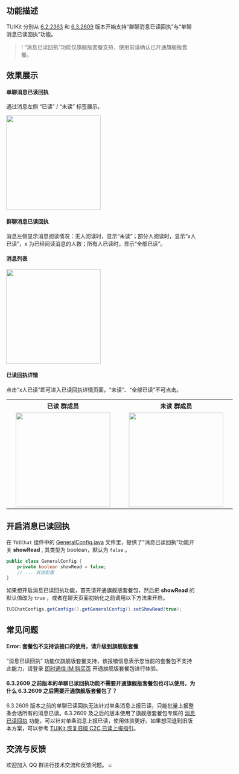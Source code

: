 
## 功能描述
TUIKit 分别从 [6.2.2363](https://cloud.tencent.com/document/product/269/1606#6.2.2363-.402022.04.29---.E5.A2.9E.E5.BC.BA.E7.89.88) 和 [6.3.2609](https://cloud.tencent.com/document/product/269/1606#6.3.2619-.402022.06.29---.E5.A2.9E.E5.BC.BA.E7.89.88) 版本开始支持“群聊消息已读回执”与“单聊消息已读回执”功能。

> ! “消息已读回执”功能仅旗舰版套餐支持，使用前请确认已开通旗舰版套餐。


## 效果展示

#### 单聊消息已读回执

通过消息左侧 “已读” / “未读” 标签展示。

<img style="width:250px" src="https://qcloudimg.tencent-cloud.cn/raw/6afa30a2d7ec4432bf85e62061c8fef6.png"  />


#### 群聊消息已读回执

消息左侧显示消息阅读情况：无人阅读时，显示“未读”；部分人阅读时，显示“x人已读”，x 为已经阅读消息的人数；所有人已读时，显示“全部已读”。

#### 消息列表

<img style="width:250px" src="https://qcloudimg.tencent-cloud.cn/raw/694f4ebe6d67e3eb7c464a95ee984571.png"  />


#### 已读回执详情

点击“x人已读”即可进入已读回执详情页面，“未读”、“全部已读”不可点击。


<table style="text-align:center;vertical-align:middle;width:600px">
  <tr>
    <th style="text-align:center;" width="300px">已读 群成员 <br></th>
    <th style="text-align:center;" width="300px">未读 群成员<br></th>
  </tr>
  <tr>
    <td style="text-align:center;"><img style="width:250px" src="https://qcloudimg.tencent-cloud.cn/raw/a7e9627ba2f8c240767102e85c759673.png"  />    </td>
    <td style="text-align:center;"><img style="width:250px" src="https://qcloudimg.tencent-cloud.cn/raw/60c5216fc9ffa18ca39d7fcc889aba5b.png" />     </td>
	 </tr>
</table>


## 开启消息已读回执

在 `TUIChat` 组件中的 [GeneralConfig.java](https://github.com/TencentCloud/TIMSDK/blob/master/Android/TUIKit/TUIChat/tuichat/src/main/java/com/tencent/qcloud/tuikit/tuichat/config/GeneralConfig.java) 文件里，提供了“消息已读回执”功能开关 **showRead** , 其类型为 boolean，默认为 `false` 。

```java
public class GeneralConfig {
    private boolean showRead = false;
    // ... 其他配置
}
```

如果想开启消息已读回执功能，首先请开通旗舰版套餐包，然后把 **showRead** 的默认值改为 `true` ，或者在聊天页面初始化之前调用以下方法来开启。
```java
TUIChatConfigs.getConfigs().getGeneralConfig().setShowRead(true);
```

## 常见问题

#### Error: 套餐包不支持该接口的使用，请升级到旗舰版套餐

“消息已读回执” 功能仅旗舰版套餐支持，该报错信息表示您当前的套餐包不支持此能力，请登录 [即时通信 IM 购买页](https://buy.cloud.tencent.com/avc) 开通旗舰版套餐包进行体验。


#### 6.3.2609 之前版本的单聊已读回执功能不需要开通旗舰版套餐包也可以使用，为什么 6.3.2609 之后需要开通旗舰版套餐包了？

6.3.2609 版本之前的单聊已读回执无法针对单条消息上报已读，只能批量上报整条会话所有的消息已读。6.3.2609 及之后的版本使用了旗舰版套餐包专属的 [消息已读回执](https://cloud.tencent.com/document/product/269/75343) 功能，可以针对单条消息上报已读，使用体验更好。如果想回退到旧版本方案，可以参考 [TUIKit 恢复旧版 C2C 已读上报指引](https://docs.qq.com/doc/DWWRPaHpSQ0hpZlVI)。


## 交流与反馈
欢迎加入 QQ 群进行技术交流和反馈问题。
<img src="https://im.sdk.qcloud.com/tools/resource/officialwebsite/pictures/doc_tuikit_qq_group.jpg" style="zoom:50%;"/> 
